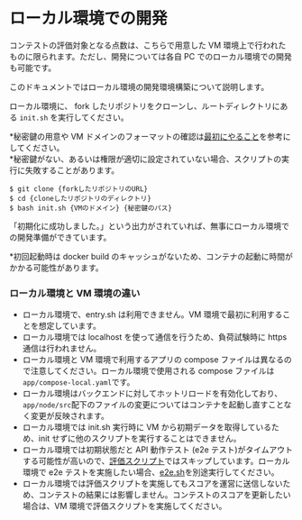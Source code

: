 # ローカル環境での開発

コンテストの評価対象となる点数は、こちらで用意した VM 環境上で行われたものに限られます。ただし、開発については各自 PC でのローカル環境での開発も可能です。

このドキュメントではローカル環境の開発環境構築について説明します。

ローカル環境に、 fork したリポジトリをクローンし、ルートディレクトリにある `init.sh` を実行してください。

\*秘密鍵の用意や VM ドメインのフォーマットの確認は[最初にやること](../start/01_Start.md#必要なもの)を参考にしてください。  
\*秘密鍵がない、あるいは権限が適切に設定されていない場合、スクリプトの実行に失敗することがあります。

```
$ git clone {forkしたリポジトリのURL}
$ cd {cloneしたリポジトリのディレクトリ}
$ bash init.sh {VMのドメイン} {秘密鍵のパス}
```

「初期化に成功しました。」という出力がされていれば、無事にローカル環境での開発準備ができています。

\*初回起動時は docker build のキャッシュがないため、コンテナの起動に時間がかかる可能性があります。

### ローカル環境と VM 環境の違い

- ローカル環境で、entry.sh は利用できません。VM 環境で最初に利用することを想定しています。
- ローカル環境では localhost を使って通信を行うため、負荷試験時に https 通信は行われません。
- ローカル環境と VM 環境で利用するアプリの compose ファイルは異なるので注意してください。ローカル環境で使用される compose ファイルは`app/compose-local.yaml`です。
- ローカル環境はバックエンドに対してホットリロードを有効化しており、`app/node/src`配下のファイルの変更についてはコンテナを起動し直すことなく変更が反映されます。
- ローカル環境では init.sh 実行時に VM から初期データを取得しているため、init せずに他のスクリプトを実行することはできません。
- ローカル環境では初期状態だと API 動作テスト (e2e テスト)がタイムアウトする可能性が高いので、[評価スクリプト](../env/03_Scripts.md#評価スクリプト)ではスキップしています。ローカル環境で e2e テストを実施したい場合、[e2e.sh](../env/03_Scripts.md#api-テスト)を別途実行してください。
- ローカル環境では評価スクリプトを実施してもスコアを運営に送信しないため、コンテストの結果には影響しません。コンテストのスコアを更新したい場合は、VM 環境で評価スクリプトを実施してください。
